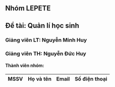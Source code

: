 ## Nhóm LEPETE
## Đề tài: Quản lí học sinh
### Giảng viên LT: Nguyễn Minh Huy
### Giảng viên TH: Nguyễn Đức Huy
#### Thành viên nhóm:
| MSSV | Họ và tên | Email | Số điện thoại |
|--- | --- | --- | --- |
